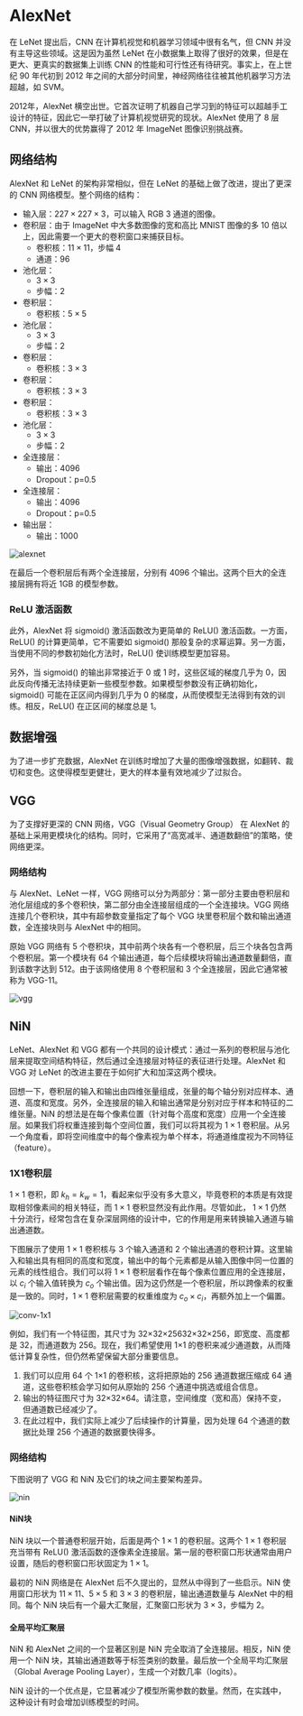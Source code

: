 # AlexNet

在 LeNet 提出后，CNN 在计算机视觉和机器学习领域中很有名气，但 CNN 并没有主导这些领域。这是因为虽然 LeNet 在小数据集上取得了很好的效果，但是在更大、更真实的数据集上训练 CNN 的性能和可行性还有待研究。事实上，在上世纪 90 年代初到 2012 年之间的大部分时间里，神经网络往往被其他机器学习方法超越，如 SVM。

2012年，AlexNet 横空出世。它首次证明了机器自己学习到的特征可以超越手工设计的特征，因此它一举打破了计算机视觉研究的现状。AlexNet 使用了 8 层 CNN，并以很大的优势赢得了 2012 年 ImageNet 图像识别挑战赛。

## 网络结构

AlexNet 和 LeNet 的架构非常相似，但在  LeNet 的基础上做了改进，提出了更深的 CNN 网络模型。整个网络的结构：

- 输入层：$227\times 227\times 3$，可以输入 RGB 3 通道的图像。
- 卷积层：由于 ImageNet 中大多数图像的宽和高比 MNIST 图像的多 10 倍以上，因此需要一个更大的卷积窗口来捕获目标。
  - 卷积核：$11\times11$，步幅 4
  - 通道：96
- 池化层：
  - $3\times3$
  - 步幅：2
- 卷积层：
  - 卷积核：$5\times5$
- 池化层：
  - $3\times3$
  - 步幅：2
- 卷积层：
  - 卷积核：$3\times3$
- 卷积层：
  - 卷积核：$3\times3$
- 卷积层：
  - 卷积核：$3\times3$
- 池化层：
  - $3\times3$
  - 步幅：2
- 全连接层：
  - 输出：4096
  - Dropout：p=0.5
- 全连接层：
  - 输出：4096
  - Dropout：p=0.5
- 输出层：
  - 输出：1000

![alexnet](figures/alexnet.svg)


在最后一个卷积层后有两个全连接层，分别有 4096 个输出。这两个巨大的全连接层拥有将近 1GB 的模型参数。

### ReLU 激活函数

此外，AlexNet 将 sigmoid() 激活函数改为更简单的 ReLU() 激活函数。一方面，ReLU() 的计算更简单，它不需要如 sigmoid() 那般复杂的求幂运算。另一方面，当使用不同的参数初始化方法时，ReLU() 使训练模型更加容易。

另外，当 sigmoid() 的输出非常接近于 0 或 1 时，这些区域的梯度几乎为 0，因此反向传播无法持续更新一些模型参数。如果模型参数没有正确初始化，sigmoid() 可能在正区间内得到几乎为 0 的梯度，从而使模型无法得到有效的训练。相反，ReLU() 在正区间的梯度总是 1。

## 数据增强

为了进一步扩充数据，AlexNet 在训练时增加了大量的图像增强数据，如翻转、裁切和变色。这使得模型更健壮，更大的样本量有效地减少了过拟合。

## VGG

为了支撑好更深的 CNN 网络，VGG（Visual Geometry Group） 在 AlexNet 的基础上采用更模块化的结构。同时，它采用了“高宽减半、通道数翻倍”的策略，使网络更深。

### 网络结构

与 AlexNet、LeNet 一样，VGG 网络可以分为两部分：第一部分主要由卷积层和池化层组成的多个卷积快，第二部分由全连接层组成的一个全连接块。VGG 网络连接几个卷积块，其中有超参数变量指定了每个 VGG 块里卷积层个数和输出通道数，全连接块则与 AlexNet 中的相同。

原始 VGG 网络有 5 个卷积块，其中前两个块各有一个卷积层，后三个块各包含两个卷积层。第一个模块有 64 个输出通道，每个后续模块将输出通道数量翻倍，直到该数字达到 512。由于该网络使用 8 个卷积层和 3 个全连接层，因此它通常被称为 VGG-11。

![vgg](figures/vgg.svg)

## NiN

LeNet、AlexNet 和 VGG 都有一个共同的设计模式：通过一系列的卷积层与池化层来提取空间结构特征，然后通过全连接层对特征的表征进行处理。AlexNet 和 VGG 对 LeNet 的改进主要在于如何扩大和加深这两个模块。

回想一下，卷积层的输入和输出由四维张量组成，张量的每个轴分别对应样本、通道、高度和宽度。另外，全连接层的输入和输出通常是分别对应于样本和特征的二维张量。NiN 的想法是在每个像素位置（针对每个高度和宽度）应用一个全连接层。如果我们将权重连接到每个空间位置，我们可以将其视为 $1\times1$ 卷积层。从另一个角度看，即将空间维度中的每个像素视为单个样本，将通道维度视为不同特征（feature）。

### 1X1卷积层

$1 \times 1$ 卷积，即 $k_h=k_w=1$，看起来似乎没有多大意义，毕竟卷积的本质是有效提取相邻像素间的相关特征，而 $1 \times 1$ 卷积显然没有此作用。尽管如此， $1 \times 1$ 仍然十分流行，经常包含在复杂深层网络的设计中，它的作用是用来转换输入通道与输出通道数。

下图展示了使用 $1\times 1$ 卷积核与 $3$ 个输入通道和 $2$ 个输出通道的卷积计算。这里输入和输出具有相同的高度和宽度，输出中的每个元素都是从输入图像中同一位置的元素的线性组合。我们可以将 $1\times 1$ 卷积层看作在每个像素位置应用的全连接层，以 $c_i$ 个输入值转换为 $c_o$ 个输出值。因为这仍然是一个卷积层，所以跨像素的权重是一致的。同时，$1\times 1$ 卷积层需要的权重维度为 $c_o\times c_i$，再额外加上一个偏置。

![conv-1x1](figures/conv-1x1.svg)

例如，我们有一个特征图，其尺寸为 32×32×25632×32×256，即宽度、高度都是 32，而通道数为 256。现在，我们希望使用 1×1 的卷积来减少通道数，从而降低计算复杂性，但仍然希望保留大部分重要信息。

1. 我们可以应用 64 个 1×1 的卷积核，这将把原始的 256 通道数据压缩成 64 通道，这些卷积核会学习如何从原始的 256 个通道中挑选或组合信息。
2. 输出的特征图尺寸为 32×32×64。请注意，空间维度（宽和高）保持不变，但通道数已经减少了。
3. 在此过程中，我们实际上减少了后续操作的计算量，因为处理 64 个通道的数据比处理 256 个通道的数据要快得多。

### 网络结构

下图说明了 VGG 和 NiN 及它们的块之间主要架构差异。

![nin](figures/nin.svg)

#### NiN块

NiN 块以一个普通卷积层开始，后面是两个 $1\times1$ 的卷积层。这两个 $1\times1$ 卷积层充当带有 ReLU() 激活函数的逐像素全连接层。第一层的卷积窗口形状通常由用户设置，随后的卷积窗口形状固定为 $1\times1$。

最初的 NiN 网络是在 AlexNet 后不久提出的，显然从中得到了一些启示。NiN 使用窗口形状为 $11\times11$、$5\times5$ 和 $3\times3$ 的卷积层，输出通道数量与 AlexNet 中的相同。每个 NiN 块后有一个最大汇聚层，汇聚窗口形状为 $3\times3$，步幅为 2。

#### 全局平均汇聚层

NiN 和 AlexNet 之间的一个显著区别是 NiN 完全取消了全连接层。相反，NiN 使用一个 NiN 块，其输出通道数等于标签类别的数量。最后放一个全局平均汇聚层（Global Average Pooling Layer），生成一个对数几率（logits）。

NiN 设计的一个优点是，它显著减少了模型所需参数的数量。然而，在实践中，这种设计有时会增加训练模型的时间。

